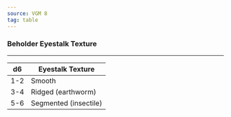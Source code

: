 ```yaml
---
source: VGM 8
tag: table
---
```


### Beholder Eyestalk Texture
---
|d6|Eyestalk Texture|
|----|------------|
|1-2|Smooth|
|3-4|Ridged (earthworm)|
|5-6|Segmented (insectile)|
